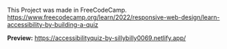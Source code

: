 This Project was made in FreeCodeCamp.
https://www.freecodecamp.org/learn/2022/responsive-web-design/learn-accessibility-by-building-a-quiz

**Preview:** https://accessibilityquiz-by-sillybilly0069.netlify.app/